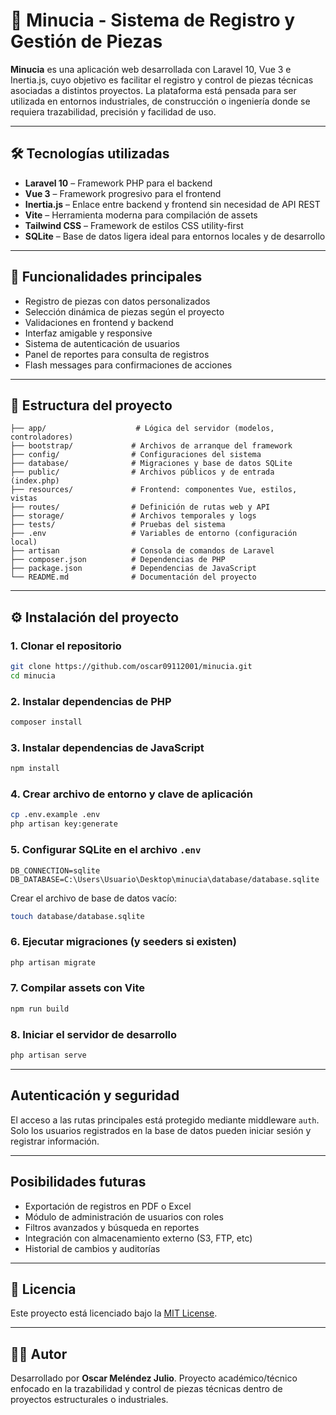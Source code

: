 # 🧩 Minucia - Sistema de Registro y Gestión de Piezas

**Minucia** es una aplicación web desarrollada con Laravel 10, Vue 3 e Inertia.js, cuyo objetivo es facilitar el registro y control de piezas técnicas asociadas a distintos proyectos. La plataforma está pensada para ser utilizada en entornos industriales, de construcción o ingeniería donde se requiera trazabilidad, precisión y facilidad de uso.

---

## 🛠️ Tecnologías utilizadas

- **Laravel 10** – Framework PHP para el backend
- **Vue 3** – Framework progresivo para el frontend
- **Inertia.js** – Enlace entre backend y frontend sin necesidad de API REST
- **Vite** – Herramienta moderna para compilación de assets
- **Tailwind CSS** – Framework de estilos CSS utility-first
- **SQLite** – Base de datos ligera ideal para entornos locales y de desarrollo

---

## 🎯 Funcionalidades principales

- Registro de piezas con datos personalizados
- Selección dinámica de piezas según el proyecto
- Validaciones en frontend y backend
- Interfaz amigable y responsive
- Sistema de autenticación de usuarios
- Panel de reportes para consulta de registros
- Flash messages para confirmaciones de acciones

---

## 📁 Estructura del proyecto

```
├── app/                    # Lógica del servidor (modelos, controladores)
├── bootstrap/             # Archivos de arranque del framework
├── config/                # Configuraciones del sistema
├── database/              # Migraciones y base de datos SQLite
├── public/                # Archivos públicos y de entrada (index.php)
├── resources/             # Frontend: componentes Vue, estilos, vistas
├── routes/                # Definición de rutas web y API
├── storage/               # Archivos temporales y logs
├── tests/                 # Pruebas del sistema
├── .env                   # Variables de entorno (configuración local)
├── artisan                # Consola de comandos de Laravel
├── composer.json          # Dependencias de PHP
├── package.json           # Dependencias de JavaScript
└── README.md              # Documentación del proyecto
```

---

## ⚙️ Instalación del proyecto

### 1. Clonar el repositorio
```bash
git clone https://github.com/oscar09112001/minucia.git
cd minucia
```

### 2. Instalar dependencias de PHP
```bash
composer install
```

### 3. Instalar dependencias de JavaScript
```bash
npm install
```

### 4. Crear archivo de entorno y clave de aplicación
```bash
cp .env.example .env
php artisan key:generate
```

### 5. Configurar SQLite en el archivo `.env`
```env
DB_CONNECTION=sqlite
DB_DATABASE=C:\Users\Usuario\Desktop\minucia\database/database.sqlite
```

Crear el archivo de base de datos vacío:
```bash
touch database/database.sqlite
```

### 6. Ejecutar migraciones (y seeders si existen)
```bash
php artisan migrate
```

### 7. Compilar assets con Vite
```bash
npm run build
```

### 8. Iniciar el servidor de desarrollo
```bash
php artisan serve
```

---

##  Autenticación y seguridad

El acceso a las rutas principales está protegido mediante middleware `auth`.  
Solo los usuarios registrados en la base de datos pueden iniciar sesión y registrar información.

---

##  Posibilidades futuras

- Exportación de registros en PDF o Excel
- Módulo de administración de usuarios con roles
- Filtros avanzados y búsqueda en reportes
- Integración con almacenamiento externo (S3, FTP, etc)
- Historial de cambios y auditorías

---

## 📄 Licencia

Este proyecto está licenciado bajo la [MIT License](https://opensource.org/licenses/MIT).

---

## 👨‍💻 Autor

Desarrollado por **Oscar Meléndez Julio**. Proyecto académico/técnico enfocado en la trazabilidad y control de piezas técnicas dentro de proyectos estructurales o industriales.
